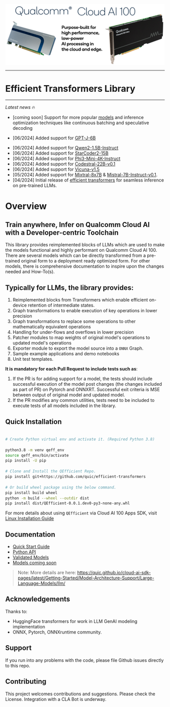 ![alt text](docs/image/Cloud_AI_100.png)


---
# Efficient Transformers Library 
---

*Latest news* :fire: <br>

- [coming soon] Support for more popular [models](#models-coming-soon) and inference optimization techniques like continuous batching and speculative decoding <br>
* [06/2024] Added support for [GPT-J-6B](https://huggingface.co/EleutherAI/gpt-j-6b)
- [06/2024] Added support for [Qwen2-1.5B-Instruct](https://huggingface.co/Qwen/Qwen2-1.5B-Instruct)
- [06/2024] Added support for [StarCoder2-15B](https://huggingface.co/bigcode/starcoder2-15b)
- [06/2024] Added support for [Phi3-Mini-4K-Instruct](https://huggingface.co/microsoft/Phi-3-mini-4k-instruct)
- [06/2024] Added support for [Codestral-22B-v0.1](https://huggingface.co/mistralai/Codestral-22B-v0.1)
- [06/2024] Added support for [Vicuna-v1.5](https://huggingface.co/lmsys/vicuna-13b-v1.5)
- [05/2024] Added support for [Mixtral-8x7B](https://huggingface.co/mistralai/Mixtral-8x7B-v0.1) & [Mistral-7B-Instruct-v0.1](https://huggingface.co/mistralai/Mistral-7B-Instruct-v0.1).
- [04/2024] Initial release of [efficient transformers](https://github.com/quic/efficient-transformers) for seamless inference on pre-trained LLMs.


# Overview

## Train anywhere, Infer on Qualcomm Cloud AI with a Developer-centric Toolchain

This library provides reimplemented blocks of LLMs which are used to make the models functional and highly performant on Qualcomm Cloud AI 100.
There are several models which can be directly transformed from a pre-trained original form to a deployment ready optimized form.
For other models, there is comprehensive documentation to inspire upon the changes needed and How-To(s).

## Typically for LLMs, the library provides:
1. Reimplemented blocks from Transformers <link> which enable efficient on-device retention of intermediate states.
2. Graph transformations to enable execution of key operations in lower precision
3. Graph transformations to replace some operations to other mathematically equivalent operations
4. Handling for under-flows and overflows in lower precision
5. Patcher modules to map weights of original model's operations to updated model's operations
6. Exporter module to export the model source into a `ONNX` Graph.
7. Sample example applications and demo notebooks
8. Unit test templates. 

**It is mandatory for each Pull Request to include tests such as**:
1. If the PR is for adding support for a model, the tests should include successful execution of the model post changes (the changes included as part of PR) on Pytorch and ONNXRT. Successful exit criteria is MSE between output of original model and updated model.
2. If the PR modifies any common utilities, tests need to be included to execute tests of all models included in the library.


## Quick Installation
```bash

# Create Python virtual env and activate it. (Required Python 3.8)

python3.8 -m venv qeff_env
source qeff_env/bin/activate
pip install -U pip

# Clone and Install the QEfficient Repo.
pip install git+https://github.com/quic/efficient-transformers

# Or build wheel package using the below command.
pip install build wheel
python -m build --wheel --outdir dist
pip install dist/QEfficient-0.0.1.dev0-py3-none-any.whl

``` 

For more details about using ``QEfficient`` via Cloud AI 100 Apps SDK, visit [Linux Installation Guide](https://quic.github.io/efficient-transformers/source/Linux_installation.html)


## Documentation

* [Quick Start Guide](https://quic.github.io/efficient-transformers/source/quick_start.html#)
* [Python API](https://quic.github.io/efficient-transformers/source/high_level_api.html)
* [Validated Models](https://quic.github.io/efficient-transformers/source/Validate.html)
* [Models coming soon](https://quic.github.io/efficient-transformers/source/Validate.html#models-coming-soon)

> Note: More details are here: https://quic.github.io/cloud-ai-sdk-pages/latest/Getting-Started/Model-Architecture-Support/Large-Language-Models/llm/

## Acknowledgements
Thanks to:
* HuggingFace transformers for work in LLM GenAI modeling implementation
*  ONNX, Pytorch,  ONNXruntime community.

## Support
If you run into any problems with the code, please file Github issues directly to this repo.

## Contributing
This project welcomes contributions and suggestions. Please check the License. Integration with a CLA Bot is underway. 

